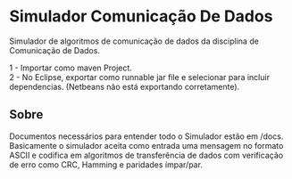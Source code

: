 # Simulador Comunicação De Dados
Simulador de algoritmos de comunicação de dados da disciplina de Comunicação de Dados.

1 - Importar como maven Project.  
2 - No Eclipse, exportar como runnable jar file e selecionar para incluir dependencias. (Netbeans não está exportando corretamente).  


## Sobre
Documentos necessários para entender todo o Simulador estão em /docs.  
Basicamente o simulador aceita como entrada uma mensagem no formato ASCII e codifica em algoritmos de transferência de dados com verificação de erro como CRC, Hamming e paridades ímpar/par.  
